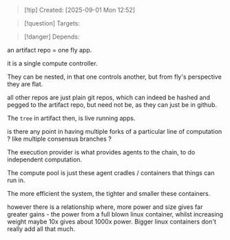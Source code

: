 
>[!tip] Created: [2025-09-01 Mon 12:52]

>[!question] Targets: 

>[!danger] Depends: 

an artifact repo = one fly app.

it is a single compute controller.

They can be nested, in that one controls another, but from fly's perspective they are flat.

all other repos are just plain git repos, which can indeed be hashed and pegged to the artifact repo, but need not be, as they can just be in github.

The `tree` in artifact then, is live running apps.

is there any point in having multiple forks of a particular line of computation ? like multiple consensus branches ?

The execution provider is what provides agents to the chain, to do independent computation.

The compute pool is just these agent cradles / containers that things can run in.

The more efficient the system, the tighter and smaller these containers.

however there is a relationship where, more power and size gives far greater gains - the power from a full blown linux container, whilst increasing weight maybe 10x gives about 1000x power.  Bigger linux containers don't really add all that much.